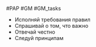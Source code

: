 #PAP #GM #GM_tasks 

- Исполняй требования правил 
- Спрашивай о том, что важно 
- Отвечай честно 
- Следуй принципам
